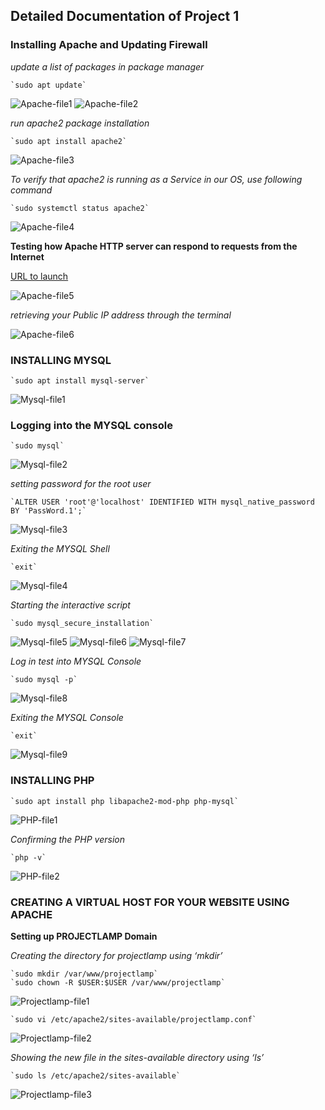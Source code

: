 ## Detailed Documentation of Project 1
### Installing Apache and Updating Firewall

*update a list of packages in package manager*

	`sudo apt update`

![Apache-file1](./Images/Apache-file1.PNG)
![Apache-file2](./Images/Apache-file2.PNG)
    
*run apache2 package installation*

    `sudo apt install apache2`

![Apache-file3](./Images/Apache-file3.PNG)

*To verify that apache2 is running as a Service in our OS, use following command*

    `sudo systemctl status apache2`

![Apache-file4](./Images/Apache-file4.PNG)

    
**Testing how Apache HTTP server can respond to requests from the Internet**

[URL to launch](http://34.207.253.203:80)

![Apache-file5](./Images/Apache-file5.PNG)


*retrieving your Public IP address through the terminal*

![Apache-file6](./Images/Apache-file6.PNG)


### INSTALLING MYSQL

    `sudo apt install mysql-server`

![Mysql-file1](./Images/Mysql-file1.PNG)

 ### Logging into the MYSQL console

    `sudo mysql`

![Mysql-file2](./Images/Mysql-file2.PNG)

*setting password for the root user*

    `ALTER USER 'root'@'localhost' IDENTIFIED WITH mysql_native_password BY 'PassWord.1';`

![Mysql-file3](./Images/Mysql-file3.PNG)


*Exiting the MYSQL Shell*

    `exit`

![Mysql-file4](./Images/Mysql-file4.PNG)



*Starting the interactive script*

    `sudo mysql_secure_installation`

![Mysql-file5](./Images/Mysql-file5.PNG)
![Mysql-file6](./Images/Mysql-file6.PNG)
![Mysql-file7](./Images/Mysql-file7.PNG)


*Log in test into MYSQL Console*

    `sudo mysql -p`

![Mysql-file8](./Images/Mysql-file8.PNG)


*Exiting the MYSQL Console*

    `exit`
    
![Mysql-file9](./Images/Mysql-file9.PNG)


### INSTALLING PHP

    `sudo apt install php libapache2-mod-php php-mysql`

![PHP-file1](./Images/PHP-file1.PNG)


*Confirming the PHP version*

    `php -v`

![PHP-file2](./Images/PHP-file2.PNG)


### CREATING A VIRTUAL HOST FOR YOUR WEBSITE USING APACHE

**Setting up PROJECTLAMP Domain**

*Creating the directory for projectlamp using ‘mkdir’*

    `sudo mkdir /var/www/projectlamp`
    `sudo chown -R $USER:$USER /var/www/projectlamp`

![Projectlamp-file1](./Images/Projectlamp-file1.PNG)

    `sudo vi /etc/apache2/sites-available/projectlamp.conf`

![Projectlamp-file2](./Images/Projectlamp-file2.PNG)


*Showing the new file in the sites-available directory using ‘ls’*

    `sudo ls /etc/apache2/sites-available`

![Projectlamp-file3](./Images/Projectlamp-file3.PNG)

